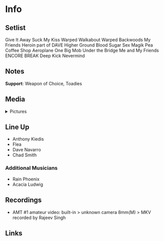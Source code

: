 # Info

## Setlist

Give It Away
Suck My Kiss
Warped
Walkabout
Warped
Backwoods
My Friends
Heroin part of DAVE
Higher Ground
Blood Sugar Sex Magik
Pea
Coffee Shop
Aeroplane
One Big Mob
Under the Bridge
Me and My Friends
ENCORE BREAK
Deep Kick
Nevermind

## Notes

**Support**: Weapon of Choice, Toadies

## Media 

<details>
  <summary>Pictures</summary>
  <!--<img alt="Setlist" title="Setlist" src="_.jpg" height="200" />-->
</details>

## Line Up

* Anthony Kiedis
* Flea
* Dave Navarro
* Chad Smith

### Additional Musicians

* Rain Phoenix  
* Acacia Ludwig

## Recordings

* AMT #1 amateur video: built-in > unknown camera 8mm(M) > MKV recorded by Rajeev Singh

## Links

